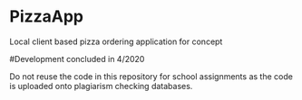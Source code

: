 # PizzaApp
Local client based pizza ordering application for concept

 
#Development concluded in 4/2020

Do not reuse the code in this repository for school assignments as the code is uploaded onto plagiarism checking databases.
